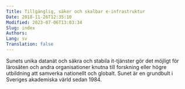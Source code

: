 ```yaml
---
Title: Tillgänglig, säker och skalbar e‑infrastruktur
Date: 2018-11-26T12:35:10
Modified: 2023-07-06T13:03:34
Slug: index
Authors: 
Lang: sv
Translation: false
---
```


Sunets unika datanät och säkra och stabila it-tjänster gör det möjligt för lärosäten och andra organisationer knutna till forskning eller högre utbildning att samverka nationellt och globalt. Sunet är en grundbult i Sveriges akademiska värld sedan 1984.
